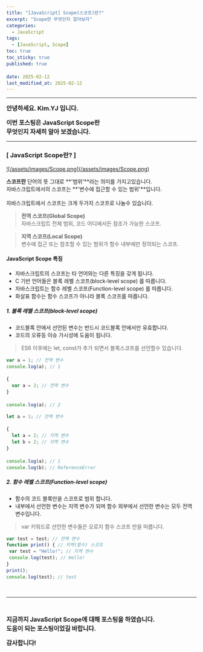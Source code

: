 ```yaml
---
title: "[JavaScript] Scope(스코프)란?"
excerpt: "Scope란 무엇인지 알아보자"
categories:
  - JavaScript
tags:
  - [JavaScript, Scope]
toc: true
toc_sticky: true
published: true

date: 2025-02-12
last_modified_at: 2025-02-12
---
```


---

<span style='font-size:1rem'>**안녕하세요. Kim.YJ 입니다.**</span>

<span style='font-size:1rem'>**이번 포스팅은 JavaScript Scope란**</span> <br>
<span style='font-size:1rem'>**무엇인지 자세히 알아 보겠습니다.**</span>

---

### [ JavaScript Scope란? ] <br>

<a href="/assets/images/Scope.png">
![/assets/images/Scope.png](/assets/images/Scope.png)
</a>

**스코프란** 단어의 뜻 그대로 **'범위'**라는 의미를 가지고있습니다.<br>
자바스크립트에서의 스코프는 **'변수에 접근할 수 있는 범위'**입니다.<br> <br>
자바스크립트에서 스코프는 크게 두가지 스코프로 나눌수 있습니다.

> **전역 스코프(Global Scope)**<br>
> 자바스크립트 전체 범위, 코드 어디에서든 참조가 가능한 스코프.

> **지역 스코프(Local Scope)**<br>
> 변수에 접근 또는 참조할 수 있는 범위가 함수 내부에만 정의되는 스코프.

#### JavaScript Scope 특징

- 자바스크립트의 스코프는 타 언어와는 다른 특징을 갖게 됩니다.
- C 기반 언어들은 블록 레벨 스코프(block-level scope) 를 따릅니다.
- 자바스크립트는 함수 레벨 스코프(Function-level scope) 를 따릅니다.
- 화살표 함수는 함수 스코프가 아니라 블록 스코프를 따릅니다.

##### 1. 블록 레벨 스코프(block-level scope)

- 코드블록 안에서 선언된 변수는 반드시 코드블록 안에서만 유효합니다.
- 코드의 오류등 이슈 가시성에 도움이 됩니다.

> ES6 이후에는 let, const가 추가 되면서 블록스코프를 선언할수 있습니다.

```javascript
var a = 1; // 전역 변수
console.log(a); // 1

{
  var a = 2; // 전역 변수
}

console.log(a); // 2
```

```javascript
let a = 1; // 전역 변수

{
  let a = 2; // 지역 변수
  let b = 2; // 지역 변수
}

console.log(a); // 1
console.log(b); // ReferenceError
```

##### 2. 함수 레벨 스코프(Function-level scope)

- 함수의 코드 블록만을 스코프로 범위 합니다.
- 내부에서 선언한 변수는 지역 변수가 되며 함수 외부에서 선언한 변수는 모두 전역 변수입니다.

> var 키워드로 선언한 변수들은 오로지 함수 스코프 만을 따릅니다.

```javascript
var test = test; // 전역 변수
function print() { // 지역(함수) 스코프
 var test = "Hello!"; // 지역 변수
 console.log(test); // Hello!
}
print();
console.log(test); // test
```

<br>

---

<br>

<span style='font-size:1rem'> **지금까지 JavaScript Scope에 대해 포스팅을 하였습니다.** </span><br>
<span style='font-size:1rem'> **도움이 되는 포스팅이었길 바랍니다.** </span><br>

<span style='font-size:1rem'> **감사합니다!** </span>